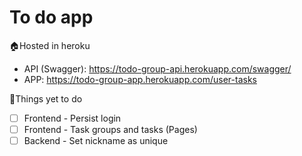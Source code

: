 # To do app

🏠Hosted in heroku 
- API (Swagger): https://todo-group-api.herokuapp.com/swagger/
- APP: https://todo-group-app.herokuapp.com/user-tasks

📖Things yet to do
- [ ] Frontend - Persist login
- [ ] Frontend - Task groups and tasks (Pages)
- [ ] Backend - Set nickname as unique
